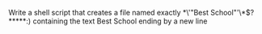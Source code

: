 Write a shell script that creates a file named exactly \*\\'"Best School"\'\\*$\?\*\*\*\*\*:\) containing the text Best School ending by a new line
